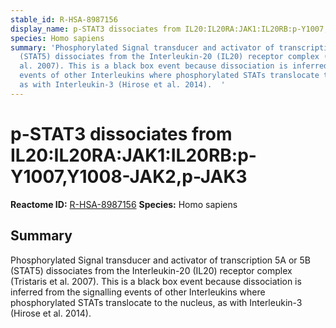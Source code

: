 ```yaml
---
stable_id: R-HSA-8987156
display_name: p-STAT3 dissociates from IL20:IL20RA:JAK1:IL20RB:p-Y1007,Y1008-JAK2,p-JAK3
species: Homo sapiens
summary: 'Phosphorylated Signal transducer and activator of transcription 5A or 5B
  (STAT5) dissociates from the Interleukin-20 (IL20) receptor complex (Tristaris et
  al. 2007). This is a black box event because dissociation is inferred from the signalling
  events of other Interleukins where phosphorylated STATs translocate to the nucleus,
  as with Interleukin-3 (Hirose et al. 2014).  '
---
```


# p-STAT3 dissociates from IL20:IL20RA:JAK1:IL20RB:p-Y1007,Y1008-JAK2,p-JAK3
**Reactome ID:** [R-HSA-8987156](https://reactome.org/content/detail/R-HSA-8987156)
**Species:** Homo sapiens

## Summary

Phosphorylated Signal transducer and activator of transcription 5A or 5B (STAT5) dissociates from the Interleukin-20 (IL20) receptor complex (Tristaris et al. 2007). This is a black box event because dissociation is inferred from the signalling events of other Interleukins where phosphorylated STATs translocate to the nucleus, as with Interleukin-3 (Hirose et al. 2014).  

